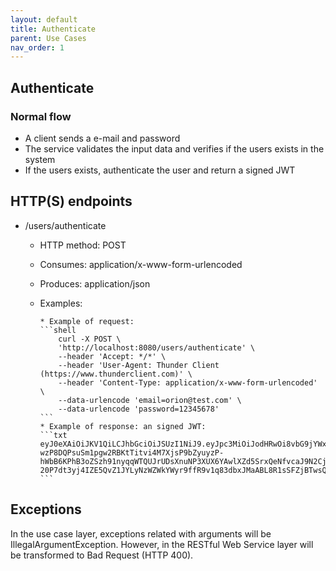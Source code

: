 ```yaml
---
layout: default
title: Authenticate
parent: Use Cases
nav_order: 1
---
```


## Authenticate

### Normal flow

* A client sends a e-mail and password
* The service validates the input data and verifies if the users exists in the
  system
* If the users exists, authenticate the user and return a signed JWT

## HTTP(S) endpoints

* /users/authenticate
  * HTTP method: POST
  * Consumes: application/x-www-form-urlencoded
  * Produces: application/json
  * Examples:

        * Example of request:
        ```shell
            curl -X POST \
            'http://localhost:8080/users/authenticate' \
            --header 'Accept: */*' \
            --header 'User-Agent: Thunder Client (https://www.thunderclient.com)' \
            --header 'Content-Type: application/x-www-form-urlencoded' \
            --data-urlencode 'email=orion@test.com' \
            --data-urlencode 'password=12345678'
        ```
        * Example of response: an signed JWT:
        ```txt
        eyJ0eXAiOiJKV1QiLCJhbGciOiJSUzI1NiJ9.eyJpc3MiOiJodHRwOi8vbG9jYWxob3N0OjgwODAiLCJ1cG4iOiJyb2RyaWdvQHRlc3RlLmNvbSIsImdyb3VwcyI6WyJ1c2VyIl0sImNfaGFzaCI6Ijc5NjBjMjk1LWQ0NmEtNGI2NC1hNGZiLTE2ZWQxNGYzZTk1NSIsImlhdCI6MTY1NzgzNzY1MCwiZXhwIjoxNjU3ODM3OTUwLCJqdGkiOiIzZjdlOThhMy1hMTAwLTQxOTQtODM0Ny0yMWQwZjRjNDJhYTgifQ.rsHHrOZ5LStCYXREGw0iN7_y7geraKtMYin2OGVchrFF0iX2Stu6m4KGRXVmd3vx_vU3l7RyBN9aFjAO0mm1ScJ-wzP8DQPsuSm1pgw2RBKtTitvi4M7XjsP9bZyuyzP-hWbB6KPhB3oZSzh91nyqqWTQUJrUDsXnuNP3XUX6YAwlXZd5SrxQeNfvcaJ9N2Cj85hw8L5Nm-20P7dt3yj4IZE5QvZ1JYLyNzWZWkYWyr9ffR9v1q83dbxJMaABL8R1sSFZjBTwsQSQOBNSwkCF1U_x2tqj0aZW1w4cqQnpHYAY32AtgmrDHVfdjyQld1g7Qx42C2AoP_ZTWpxZ9vwDg
        ```

## Exceptions

In the use case layer, exceptions related with arguments will be
IllegalArgumentException. However, in the RESTful Web Service layer will be
transformed to Bad Request (HTTP 400).
